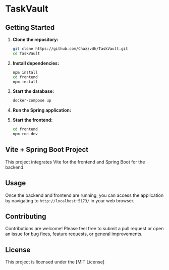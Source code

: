 # TaskVault

## Getting Started

1. **Clone the repository:**

    ```bash
    git clone https://github.com/Chazzvdh/TaskVault.git
    cd TaskVault
    ```

2. **Install dependencies:**

    ```bash
    npm install
    cd frontend
    npm install
    ```

3. **Start the database:**

    ```bash
    docker-compose up
    ```

4. **Run the Spring application:**


5. **Start the frontend:**

    ```bash
    cd frontend
    npm run dev
    ```

## Vite + Spring Boot Project

This project integrates Vite for the frontend and Spring Boot for the backend.

## Usage

Once the backend and frontend are running, you can access the application by navigating to `http://localhost:5173/` in your web browser.

## Contributing

Contributions are welcome! Please feel free to submit a pull request or open an issue for bug fixes, feature requests, or general improvements.

## License

This project is licensed under the [MIT License]